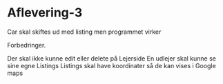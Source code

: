 # Aflevering-3

Car skal skiftes ud med listing men programmet virker

Forbedringer.

Der skal ikke kunne edit eller delete på Lejerside
  En udlejer skal kunne se sine egne Listings
  Listings skal have koordinater så de kan vises i Google maps
